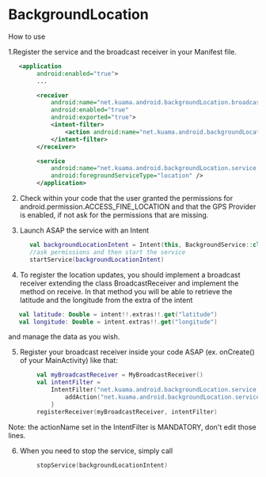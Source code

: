 # BackgroundLocation
How to use

1.Register the service and the broadcast receiver in your Manifest file.
```xml
   <application
        android:enabled="true">  
        ...   

        <receiver
            android:name="net.kuama.android.backgroundLocation.broadcasters.BroadcastServiceStopper"
            android:enabled="true"
            android:exported="true">
            <intent-filter>
                <action android:name="net.kuama.android.backgroundLocation.service.BackgroundService" />
            </intent-filter>
        </receiver>

        <service
            android:name="net.kuama.android.backgroundLocation.service.BackgroundService"
            android:foregroundServiceType="location" />
        </application>
```

2. Check within your code that the user granted the permissions for android.permission.ACCESS_FINE_LOCATION 
  and that the GPS Provider is enabled, if not ask for the permissions that are missing.

3. Launch ASAP the service with an Intent

```kotlin
      val backgroundLocationIntent = Intent(this, BackgroundService::class.java)
      //ask permissions and then start the service
      startService(backgroundLocationIntent)
```

    
4. To register the location updates, you should implement a broadcast receiver extending the class
 BroadcastReceiver and implement the method on receive. In that method you will be able to retrieve
 the latitude and the longitude from the extra of the intent 
 ```kotlin
    val latitude: Double = intent!!.extras!!.get("latitude")
    val longitude: Double = intent.extras!!.get("longitude")
```
 and manage the data as you wish.
 
5. Register your broadcast receiver inside your code ASAP (ex. onCreate() of your MainActivity) like that:
```kotlin
        val myBroadcastReceiver = MyBroadcastReceiver()
        val intentFilter =
            IntentFilter("net.kuama.android.backgroundLocation.service.BackgroundService").apply {
                addAction("net.kuama.android.backgroundLocation.service.BackgroundService")
            }
        registerReceiver(myBroadcastReceiver, intentFilter)
```
Note: the actionName set in the IntentFilter is MANDATORY, don't edit those lines.

6. When you need to stop the service, simply call 
```kotlin
        stopService(backgroundLocationIntent)
```
